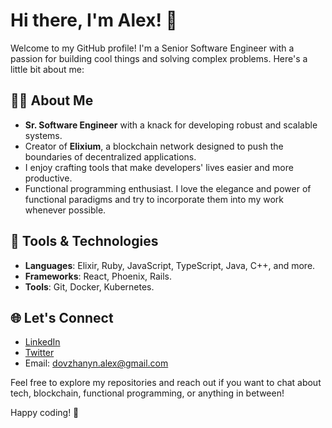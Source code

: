 # Hi there, I'm Alex! 👋

Welcome to my GitHub profile! I'm a Senior Software Engineer with a passion for building cool things and solving complex problems. Here's a little bit about me:

## 👨‍💻 About Me
- **Sr. Software Engineer** with a knack for developing robust and scalable systems.
- Creator of **Elixium**, a blockchain network designed to push the boundaries of decentralized applications.
- I enjoy crafting tools that make developers' lives easier and more productive.
- Functional programming enthusiast. I love the elegance and power of functional paradigms and try to incorporate them into my work whenever possible.

## 🔧 Tools & Technologies
- **Languages**: Elixir, Ruby, JavaScript, TypeScript, Java, C++, and more.
- **Frameworks**: React, Phoenix, Rails.
- **Tools**: Git, Docker, Kubernetes.

## 🌐 Let's Connect
- [LinkedIn](https://www.linkedin.com/in/alex-dovzhanyn/)
- [Twitter](https://x.com/alexdovzhanyn)
- Email: dovzhanyn.alex@gmail.com

Feel free to explore my repositories and reach out if you want to chat about tech, blockchain, functional programming, or anything in between!

Happy coding! 🚀
